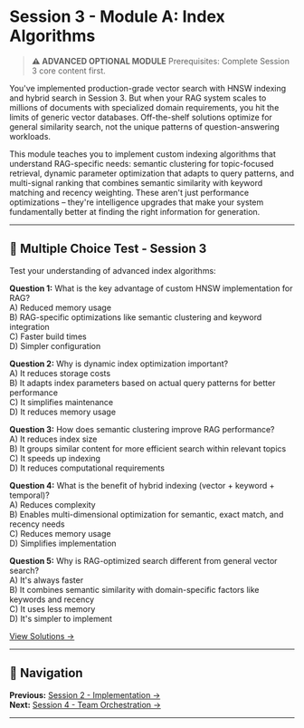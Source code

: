 # Session 3 - Module A: Index Algorithms

> **⚠️ ADVANCED OPTIONAL MODULE**
> Prerequisites: Complete Session 3 core content first.

You've implemented production-grade vector search with HNSW indexing and hybrid search in Session 3. But when your RAG system scales to millions of documents with specialized domain requirements, you hit the limits of generic vector databases. Off-the-shelf solutions optimize for general similarity search, not the unique patterns of question-answering workloads.

This module teaches you to implement custom indexing algorithms that understand RAG-specific needs: semantic clustering for topic-focused retrieval, dynamic parameter optimization that adapts to query patterns, and multi-signal ranking that combines semantic similarity with keyword matching and recency weighting. These aren't just performance optimizations – they're intelligence upgrades that make your system fundamentally better at finding the right information for generation.


---


## 📝 Multiple Choice Test - Session 3

Test your understanding of advanced index algorithms:

**Question 1:** What is the key advantage of custom HNSW implementation for RAG?  
A) Reduced memory usage  
B) RAG-specific optimizations like semantic clustering and keyword integration  
C) Faster build times  
D) Simpler configuration  

**Question 2:** Why is dynamic index optimization important?  
A) It reduces storage costs  
B) It adapts index parameters based on actual query patterns for better performance  
C) It simplifies maintenance  
D) It reduces memory usage  

**Question 3:** How does semantic clustering improve RAG performance?  
A) It reduces index size  
B) It groups similar content for more efficient search within relevant topics  
C) It speeds up indexing  
D) It reduces computational requirements  

**Question 4:** What is the benefit of hybrid indexing (vector + keyword + temporal)?  
A) Reduces complexity  
B) Enables multi-dimensional optimization for semantic, exact match, and recency needs  
C) Reduces memory usage  
D) Simplifies implementation  

**Question 5:** Why is RAG-optimized search different from general vector search?  
A) It's always faster  
B) It combines semantic similarity with domain-specific factors like keywords and recency  
C) It uses less memory  
D) It's simpler to implement  

[View Solutions →](Session3_Test_Solutions.md)

---

## 🧭 Navigation

**Previous:** [Session 2 - Implementation →](Session2_*.md)  
**Next:** [Session 4 - Team Orchestration →](Session4_*.md)

---
